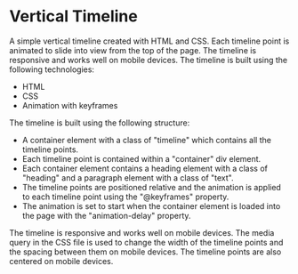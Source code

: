 # Vertical Timeline
A simple vertical timeline created with HTML and CSS. Each timeline point is animated to slide into view from the top of the page. The timeline is responsive and works well on mobile devices. The timeline is built using the following technologies:

* HTML
* CSS
* Animation with keyframes

The timeline is built using the following structure:

* A container element with a class of "timeline" which contains all the timeline points.
* Each timeline point is contained within a "container" div element.
* Each container element contains a heading element with a class of "heading" and a paragraph element with a class of "text".
* The timeline points are positioned relative and the animation is applied to each timeline point using the "@keyframes" property.
* The animation is set to start when the container element is loaded into the page with the "animation-delay" property.

The timeline is responsive and works well on mobile devices. The media query in the CSS file is used to change the width of the timeline points and the spacing between them on mobile devices. The timeline points are also centered on mobile devices.

